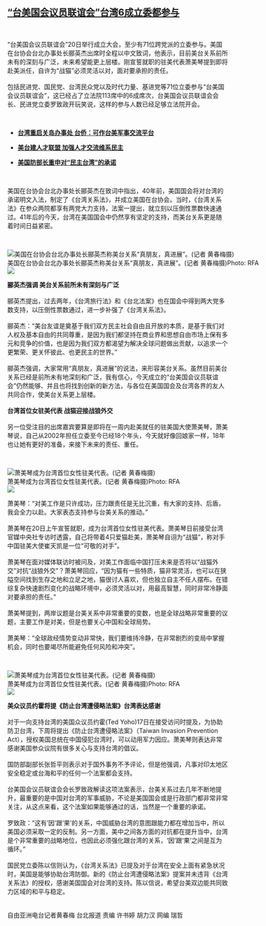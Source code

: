 <!--1595245350000-->
[“台美国会议员联谊会”台湾6成立委都参与](https://www.rfa.org/mandarin/yataibaodao/gangtai/hcm1-07202020073042.html)
------

<p> </p><p>“台美国会议员联谊会”20日举行成立大会，至少有71位跨党派的立委参与。美国在台协会台北办事处长郦英杰出席时全程以中文致词，他表示，目前美台关系前所未有的深刻与广泛，未来希望能更上层楼。刚宣誓就职的驻美代表萧美琴提到即将赴美派任，自许为“战猫”必须灵活以对，面对要承担的责任。<br/><br/>包括民进党、国民党、台湾民众党以及时代力量、基进党等71位立委参与“台美国会议员联谊会”，这已经占了立法院113席中的6成席次，台美国会议员联谊会会长、民进党立委罗致政开玩笑说，这样的参与人数已经足够立法院开会。</p><p> </p><ul><li><b><a class="external-link" href="http://www.rfa.org/mandarin/yataibaodao/gangtai/hcm-07062020063858.html">台湾重启关岛办事处 台侨：可作台美军事交流平台</a></b></li></ul><ul><li><b><a class="external-link" href="http://www.rfa.org/mandarin/yataibaodao/gangtai/hcm2-06122020104718.html">美台建人才联盟 加强人才交流维系民主</a></b></li></ul><ul><li><b><a class="external-link" href="http://www.rfa.org/mandarin/yataibaodao/gangtai/hx2-06162020124537.html">美国防部长重申对“民主台湾”的承诺 </a></b></li></ul><p> </p><p>美国在台协会台北办事处长郦英杰在致词中指出，40年前，美国国会将对台湾的承诺明文入法，制定了《台湾关系法》，并成立美国在台协会。当时，《台湾关系法》在参众两院都享有两党大力支持，法案一提出，就立刻以压倒性票数快速通过。41年后的今天，台湾在美国国会中仍然享有坚定的支持，而美台关系更是随着时间日益紧密。</p><p> </p><p><div class="image-inline captioned" style="width:640px;"><div style="width:640px;"><img alt="美国在台协会台北办事处长郦英杰称美台关系“真朋友，真进展”。(记者 黄春梅摄)" src="https://www.rfa.org/mandarin/yataibaodao/gangtai/hcm1-07202020073042.html/IMG_8759.jpg" title="美国在台协会台北办事处长郦英杰称美台关系“真朋友，真进展”。(记者 黄春梅摄)"/></div><div class="image-caption"><span style="width:640px;">美国在台协会台北办事处长郦英杰称美台关系“真朋友，真进展”。(记者 黄春梅摄)</span><span class="copyright">Photo: RFA</span></div><div id="zoomattribute"><a class="single_image" href="/mandarin/yataibaodao/gangtai/hcm1-07202020073042.html/IMG_8759.jpg" title="美国在台协会台北办事处长郦英杰称美台关系“真朋友，真进展”。(记者 黄春梅摄)"><img src="/rfa_resources/graphics/icon-zoom.png"/></a></div></div></p><p><b>郦英杰强调 美台关系前所未有深刻与广泛</b><br/><br/>郦英杰提出，过去两年，《台湾旅行法》和《台北法案》也在国会中得到两大党多数支持，以压倒性票数通过，进一步补强了《台湾关系法》。<br/><br/>郦英杰：“美台友谊是奠基于我们双方民主社会自由且开放的本质，是基于我们对人权及基本自由的共同尊重，是因为我们都坚持在商业界和思想自由市场上保有多元和竞争的价值，也是因为我们双方都渴望为解决全球问题做出贡献，以追求一个更繁荣、更关怀彼此、也更民主的世界。”<br/><br/>郦英杰强调，大家常用“真朋友，真进展”的说法，来形容美台关系。虽然目前美台关系已经是前所未有地深刻和广泛，我有信心，今天成立的“台美国会议员联谊会”仍然能够、并且也将找到创新的新方法，与各位在美国国会及台湾各界的友人共同合作，使美台关系更上层楼。<br/><br/><b>台湾首位女驻美代表 战猫迎接战狼外交</b><br/><br/>另一位受注目的出席嘉宾要算是即将在一周内赴美就任的驻美国大使萧美琴，萧美琴说，自己从2002年担任立委至今已经18个年头，今天就好像回娘家一样，18年也让她有更好的准备，来接下未来的责任、重任。</p><p> </p><p><div class="image-inline captioned" style="width:640px;"><div style="width:640px;"><img alt="萧美琴成为台湾首位女性驻美代表。(记者 黄春梅摄)" src="https://www.rfa.org/mandarin/yataibaodao/gangtai/hcm1-07202020073042.html/IMG_8763.jpg" title="萧美琴成为台湾首位女性驻美代表。(记者 黄春梅摄)"/></div><div class="image-caption"><span style="width:640px;">萧美琴成为台湾首位女性驻美代表。(记者 黄春梅摄)</span><span class="copyright">Photo: RFA</span></div><div id="zoomattribute"><a class="single_image" href="/mandarin/yataibaodao/gangtai/hcm1-07202020073042.html/IMG_8763.jpg" title="萧美琴成为台湾首位女性驻美代表。(记者 黄春梅摄)"><img src="/rfa_resources/graphics/icon-zoom.png"/></a></div></div></p><p>萧美琴：“对美工作是只许成功，压力跟责任是无比沉重，有大家的支持、后盾，我会全力以赴。大家表态支持参与台美关系的推动。”<br/><br/>萧美琴在20日上午宣誓就职，成为台湾首位女性驻美代表。萧美琴日前接受台湾官媒中央社专访时透露，自己将带着4只爱猫赴美，萧美琴自诩为“战猫”，称对手中国驻美大使崔天凯是一位“可敬的对手”。<br/><br/>萧美琴在面对媒体联访时被问及，对美工作面临中国打压未来是否将以“战猫外交”对抗“战狼外交”？萧美琴回应，“因为猫有一些特质，猫非常灵活，也可以在狭隘空间找到生存之地和立足之地，猫很讨人喜欢，但也独立自主不任人摆布。在错综复杂快速剧烈变化的战略环境中，必须灵活以对，用最高智慧，同时非常冷静面对要承担的责任。”<br/><br/>萧美琴提到，两岸议题是台美关系中非常重要的变数，也是全球战略非常重要的议题，主要工作是对美，但是也要关心中国和全球局势。<br/><br/>萧美琴：“全球政经情势变动非常快，我们要维持冷静，在非常剧烈的变局中掌握机会，同时也要竭尽所能避免任何风险和冲突”。</p><p> </p><p><div class="image-inline captioned" style="width:640px;"><div style="width:640px;"><img alt="萧美琴成为台湾首位女性驻美代表。(记者 黄春梅摄)" src="https://www.rfa.org/mandarin/yataibaodao/gangtai/hcm1-07202020073042.html/IMG_8764.jpg" title="萧美琴成为台湾首位女性驻美代表。(记者 黄春梅摄)"/></div><div class="image-caption"><span style="width:640px;">萧美琴成为台湾首位女性驻美代表。(记者 黄春梅摄)</span><span class="copyright">Photo: RFA</span></div><div id="zoomattribute"><a class="single_image" href="/mandarin/yataibaodao/gangtai/hcm1-07202020073042.html/IMG_8764.jpg" title="萧美琴成为台湾首位女性驻美代表。(记者 黄春梅摄)"><img src="/rfa_resources/graphics/icon-zoom.png"/></a></div></div></p><p><b>美众议员约霍将提《防止台湾遭侵略法案》台湾表达感谢</b><br/><br/>对于一向支持台湾的美国众议员约霍(Ted Yoho)17日在接受访问时提及，为协助防卫台湾，下周将提出《防止台湾遭侵略法案》（Taiwan Invasion Prevention Act），授权美国总统在中国侵犯台湾时，可以动用军力因应。萧美琴则表达非常感谢美国参众议院有很多关心与支持台湾的倡议。<br/><br/>国防部副部长张哲平则表示对于国外事务不予评论，但是他强调，凡事对印太地区安全稳定或台海和平的任何一个法案都会支持。<br/><br/>台美国会议员联谊会会长罗致政解读这项法案表示，台美关系过去几年不断地提升，最重要的是中国对台湾的军事威胁，不论是美国国会或是行政部门都非常非常关注，从这点来看，这个法案如果能够通过的话，当然是一个重要的承诺。<br/><br/>罗致政：“这有’因’跟‘果’的关系，中国威胁台湾的意图跟能力都在增加当中，所以美国必须采取一定的反制。另一方面，美中之间各方面的对抗都在提升当中，台湾是个非常重要的战略地位，也因此必须强化跟台湾的关系，‘因’跟‘果’之间是互为循环。”<br/><br/>国民党立委陈以信则认为，《台湾关系法》已提及对于台湾在安全上面有紧急状况时，美国是能够协助台湾防御。新的《防止台湾遭侵略法案》提案并未违背《台湾关系法》的授权，感谢美国国会对台湾的支持。陈以信说，希望台美双边能共同致力区域的和平与稳定。<br/><br/><br/>自由亚洲电台记者黄春梅 台北报道 责编 许书婷 胡力汉 网编 瑞哲</p>
